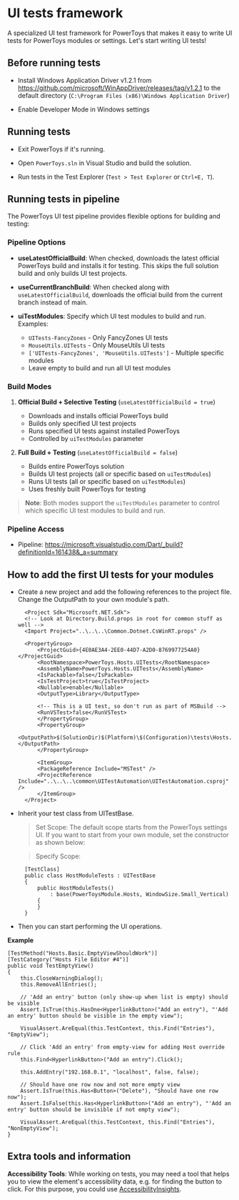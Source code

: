 # UI tests framework

 A specialized UI test framework for PowerToys that makes it easy to write UI tests for PowerToys modules or settings. Let's start writing UI tests!

## Before running tests  

- Install Windows Application Driver v1.2.1 from https://github.com/microsoft/WinAppDriver/releases/tag/v1.2.1 to the default directory (`C:\Program Files (x86)\Windows Application Driver`)

- Enable Developer Mode in Windows settings

## Running tests

- Exit PowerToys if it's running.

- Open `PowerToys.sln` in Visual Studio and build the solution.

- Run tests in the Test Explorer (`Test > Test Explorer` or `Ctrl+E, T`).

## Running tests in pipeline

The PowerToys UI test pipeline provides flexible options for building and testing:

### Pipeline Options

- **useLatestOfficialBuild**: When checked, downloads the latest official PowerToys build and installs it for testing. This skips the full solution build and only builds UI test projects.

- **useCurrentBranchBuild**: When checked along with `useLatestOfficialBuild`, downloads the official build from the current branch instead of main.

- **uiTestModules**: Specify which UI test modules to build and run. Examples:
  - `UITests-FancyZones` - Only FancyZones UI tests
  - `MouseUtils.UITests` - Only MouseUtils UI tests
  - `['UITests-FancyZones', 'MouseUtils.UITests']` - Multiple specific modules
  - Leave empty to build and run all UI test modules

### Build Modes

1. **Official Build + Selective Testing** (`useLatestOfficialBuild = true`)
   - Downloads and installs official PowerToys build
   - Builds only specified UI test projects
   - Runs specified UI tests against installed PowerToys
   - Controlled by `uiTestModules` parameter

2. **Full Build + Testing** (`useLatestOfficialBuild = false`)
   - Builds entire PowerToys solution
   - Builds UI test projects (all or specific based on `uiTestModules`)
   - Runs UI tests (all or specific based on `uiTestModules`)
   - Uses freshly built PowerToys for testing

> **Note**: Both modes support the `uiTestModules` parameter to control which specific UI test modules to build and run.

### Pipeline Access
- Pipeline: https://microsoft.visualstudio.com/Dart/_build?definitionId=161438&_a=summary

## How to add the first UI tests for your modules

- Create a new project and add the following references to the project file. Change the OutputPath to your own module's path.
  ```
    <Project Sdk="Microsoft.NET.Sdk">
    <!-- Look at Directory.Build.props in root for common stuff as well -->
    <Import Project="..\..\..\Common.Dotnet.CsWinRT.props" />

    <PropertyGroup>
        <ProjectGuid>{4E0AE3A4-2EE0-44D7-A2D0-8769977254A0}</ProjectGuid>
        <RootNamespace>PowerToys.Hosts.UITests</RootNamespace>
        <AssemblyName>PowerToys.Hosts.UITests</AssemblyName>
        <IsPackable>false</IsPackable>
        <IsTestProject>true</IsTestProject>
        <Nullable>enable</Nullable>
        <OutputType>Library</OutputType>

        <!-- This is a UI test, so don't run as part of MSBuild -->
        <RunVSTest>false</RunVSTest>
        </PropertyGroup>
        <PropertyGroup>
        <OutputPath>$(SolutionDir)$(Platform)\$(Configuration)\tests\Hosts.UITests\</OutputPath>
        </PropertyGroup>

        <ItemGroup>
        <PackageReference Include="MSTest" />
        <ProjectReference Include="..\..\..\common\UITestAutomation\UITestAutomation.csproj" />
        </ItemGroup>
    </Project>

  ```
- Inherit your test class from UITestBase.
  >Set Scope: The default scope starts from the PowerToys settings UI. If you want to start from your own module, set the constructor as shown below:
  
  >Specify Scope:
  ```
    [TestClass]
    public class HostModuleTests : UITestBase
    {
        public HostModuleTests()
            : base(PowerToysModule.Hosts, WindowSize.Small_Vertical)
        {
        }
    }
  ```

- Then you can start performing the UI operations.

**Example**
```
[TestMethod("Hosts.Basic.EmptyViewShouldWork")]
[TestCategory("Hosts File Editor #4")]
public void TestEmptyView()
{
    this.CloseWarningDialog();
    this.RemoveAllEntries();

    // 'Add an entry' button (only show-up when list is empty) should be visible
    Assert.IsTrue(this.HasOne<HyperlinkButton>("Add an entry"), "'Add an entry' button should be visible in the empty view");

    VisualAssert.AreEqual(this.TestContext, this.Find("Entries"), "EmptyView");

    // Click 'Add an entry' from empty-view for adding Host override rule
    this.Find<HyperlinkButton>("Add an entry").Click();

    this.AddEntry("192.168.0.1", "localhost", false, false);

    // Should have one row now and not more empty view
    Assert.IsTrue(this.Has<Button>("Delete"), "Should have one row now");
    Assert.IsFalse(this.Has<HyperlinkButton>("Add an entry"), "'Add an entry' button should be invisible if not empty view");

    VisualAssert.AreEqual(this.TestContext, this.Find("Entries"), "NonEmptyView");
}
```

## Extra tools and information

 **Accessibility Tools**:
While working on tests, you may need a tool that helps you to view the element's accessibility data, e.g. for finding the button to click. For this purpose, you could use [AccessibilityInsights](https://accessibilityinsights.io/docs/windows/overview).

